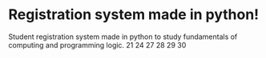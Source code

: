 # Registration system made in python!
Student registration system made in python to study fundamentals of computing and programming logic.
21
24
27
28
29
30
